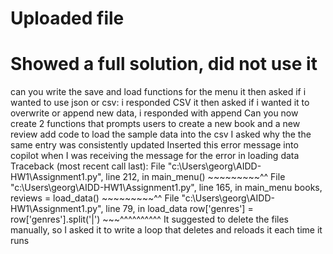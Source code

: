 # Uploaded file
# Showed a full solution, did not use it
can you write the save and load functions for the menu
it then asked if i wanted to use json or csv: i responded CSV
it then asked if i wanted it to overwrite or append new data, i responded with append
Can you now create 2 functions that prompts users to create a new book and a new review
add code to load the sample data into the csv
I asked why the the same entry was consistently updated
Inserted this error message into copilot when I was receiving the message for the error in loading data
Traceback (most recent call last):
  File "c:\Users\georg\AIDD-HW1\Assignment1.py", line 212, in <module>
    main_menu()
    ~~~~~~~~~^^
  File "c:\Users\georg\AIDD-HW1\Assignment1.py", line 165, in main_menu
    books, reviews = load_data()
                     ~~~~~~~~~^^
  File "c:\Users\georg\AIDD-HW1\Assignment1.py", line 79, in load_data
    row['genres'] = row['genres'].split('|')
                    ~~~^^^^^^^^^^ 
It suggested to delete the files manually, so I asked it to write a loop that deletes and reloads it each time it runs